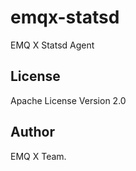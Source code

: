 # emqx-statsd

EMQ X Statsd Agent

License
-------

Apache License Version 2.0

Author
------

EMQ X Team.

